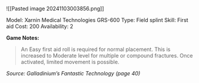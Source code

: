 ![[Pasted image 20241103003856.png]]

Model: Xarnin Medical
Technologies GRS-600
Type: Field splint
Skill: First aid
Cost: 200
Availability: 2

**Game Notes:** 
> An Easy first aid roll is required for normal placement. This is increased to Moderate level for multiple or compound fractures. Once activated, limited movement is possible.

*Source: Galladinium’s Fantastic Technology (page 40)*